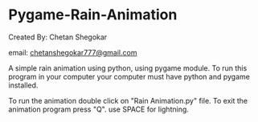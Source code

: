 # Pygame-Rain-Animation

Created By:
Chetan Shegokar

email:
chetanshegokar777@gmail.com

A simple rain animation using python, using pygame module.
To run this program in your computer your computer must have python and pygame installed.

To run the animation double click on "Rain Animation.py" file.
To exit the animation program press "Q".
use SPACE for lightning.

